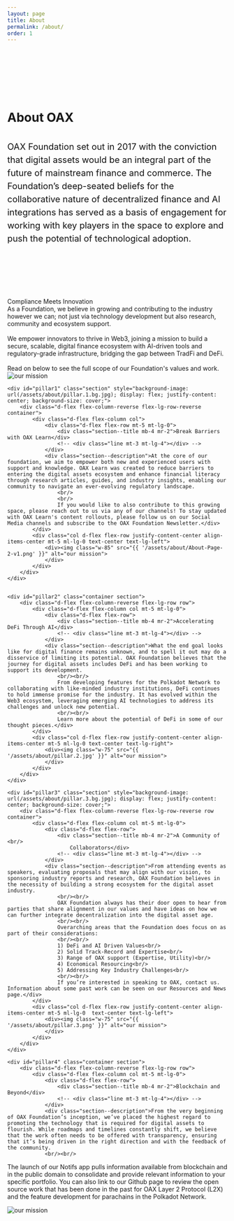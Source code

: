 ```yaml
---
layout: page
title: About
permalink: /about/
order: 1
---
```

<div class="d-flex flex-column about-hero" style="display: flex; align-items: center; padding-top: 100px; padding-bottom: 100px; justify-content: center;">
    <div class="container">
        <div class="d-flex d-flex flex-column flex-lg-row row flex-grow-1" style="z-index: 1;">
            <h1 class="page-title blue1 col">
                <div class="animate__animated animate__fadeInUp">About OAX</div> 
                <p class="page-subheading col" style="font-size: 20px; color: #121212; line-height: 1.5; padding-left: 0; padding-right: 0; padding-top: 15px; font-weight: 400;">OAX Foundation set out in 2017 with the conviction that digital assets would be an integral part of the future of mainstream finance and commerce. The Foundation’s deep-seated beliefs for the collaborative nature of decentralized finance and AI integrations has served as a basis of engagement for working with key players in the space to explore and push the potential of technological adoption.
                </p>
            </h1>
            <div class="col d-none d-lg-flex flex-row justify-content-center align-items-center mt-5 ml-lg-0" style="text-align: right">
            </div>
        </div>
    </div>
</div>

<div class="bg-white pt-5 mt-5 sections">
    <div id="our-mission" class="container section pt-5">
        <div class="d-flex flex-column-reverse flex-lg-row row">
            <div class="d-flex flex-column col mt-5 mt-lg-0">
                <div class="d-flex flex-row">
                    <div class="section--title mb-4 mr-2">Compliance Meets Innovation</div>                                 
                </div>
                <div class="section--description">As a Foundation, we believe in growing and contributing to the industry however we can; not just via technology development but also research, community and ecosystem support. <br><br> We empower innovators to thrive in Web3, joining a mission to build a secure, scalable, digital finance ecosystem with AI-driven tools and regulatory-grade infrastructure, bridging the gap between TradFi and DeFi. <br><br>Read on below to see the full scope of our Foundation's values and work.</div>
            </div>
            <div class="col d-flex flex-row justify-content-center align-items-center mt-5 ml-lg-0 text-center text-lg-right">
                <div>
                    <img class="w-85" src="{{ '/assets/about/About-Page-1.png' }}" alt="our mission">
                </div>
            </div>
        </div>
    </div>

    <div id="pillar1" class="section" style="background-image: url(/assets/about/pillar.1.bg.jpg); display: flex; justify-content: center; background-size: cover;">
        <div class="d-flex flex-column-reverse flex-lg-row-reverse container">
            <div class="d-flex flex-column col">
                <div class="d-flex flex-row mt-5 mt-lg-0">
                    <div class="section--title mb-4 mr-2">Break Barriers with OAX Learn</div>
                    <!-- <div class="line mt-3 mt-lg-4"></div> -->
                </div>
                <div class="section--description">At the core of our foundation, we aim to empower both new and experienced users with support and knowledge. OAX Learn was created to reduce barriers to entering the digital assets ecosystem and enhance financial literacy through research articles, guides, and industry insights, enabling our community to navigate an ever-evolving regulatory landscape.
                    <br/>
                    <br/>
                    If you would like to also contribute to this growing space, please reach out to us via any of our channels! To stay updated with OAX Learn's content rollouts, please follow us on our Social Media channels and subscribe to the OAX Foundation Newsletter.</div>
            </div>
            <div class="col d-flex flex-row justify-content-center align-items-center mt-5 ml-lg-0 text-center text-lg-left">
                <div><img class="w-85" src="{{ '/assets/about/About-Page-2-v1.png' }}" alt="our mission">
                </div>
            </div>
        </div>
    </div>


    <div id="pillar2" class="container section">
        <div class="d-flex flex-column-reverse flex-lg-row row">
            <div class="d-flex flex-column col mt-5 mt-lg-0">
                <div class="d-flex flex-row">
                    <div class="section--title mb-4 mr-2">Accelerating DeFi Through AI</div>
                    <!-- <div class="line mt-3 mt-lg-4"></div> -->
                </div>
                <div class="section--description">What the end goal looks like for digital finance remains unknown, and to spell it out may do a disservice of limiting its potential. OAX Foundation believes that the journey for digital assets includes DeFi and has been working to support its development.
                    <br/><br/>
                    From developing features for the Polkadot Network to collaborating with like-minded industry institutions, DeFi continues to hold immense promise for the industry. It has evolved within the Web3 ecosystem, leveraging emerging AI technologies to address its challenges and unlock new potential.
                    <br/><br/>
                    Learn more about the potential of DeFi in some of our thought pieces.</div>
            </div>
            <div class="col d-flex flex-row justify-content-center align-items-center mt-5 ml-lg-0 text-center text-lg-right">
                <div><img class="w-75" src="{{ '/assets/about/pillar.2.jpg' }}" alt="our mission">
                </div>
            </div>
        </div>
    </div>

    <div id="pillar3" class="section" style="background-image: url(/assets/about/pillar.3.bg.jpg); display: flex; justify-content: center; background-size: cover;">
        <div class="d-flex flex-column-reverse flex-lg-row-reverse row container">
            <div class="d-flex flex-column col mt-5 mt-lg-0">
                <div class="d-flex flex-row">
                    <div class="section--title mb-4 mr-2">A Community of <br/>
                        Collaborators</div>
                    <!-- <div class="line mt-3 mt-lg-4"></div> -->
                </div>
                <div class="section--description">From attending events as speakers, evaluating proposals that may align with our vision, to sponsoring industry reports and research, OAX Foundation believes in the necessity of building a strong ecosystem for the digital asset industry.
                    <br/><br/>
                    OAX Foundation always has their door open to hear from parties that share alignment in our values and have ideas on how we can further integrate decentralization into the digital asset age.
                    <br/><br/>
                    Overarching areas that the Foundation does focus on as part of their considerations:
                    <br/><br/>
                    1) DeFi and AI Driven Values<br/>
                    2) Solid Track-Record and Expertise<br/>
                    3) Range of OAX support (Expertise, Utility)<br/>
                    4) Economical Resourcing<br/>
                    5) Addressing Key Industry Challenges<br/>
                    <br/><br/>
                    If you’re interested in speaking to OAX, contact us. Information about some past work can be seen on our Resources and News page.</div>
            </div>
            <div class="col d-flex flex-row justify-content-center align-items-center mt-5 ml-lg-0  text-center text-lg-left">
                <div><img class="w-75" src="{{ '/assets/about/pillar.3.png' }}" alt="our mission">
                </div>
            </div>
        </div>
    </div>

    <div id="pillar4" class="container section">
        <div class="d-flex flex-column-reverse flex-lg-row row">
            <div class="d-flex flex-column col mt-5 mt-lg-0">
                <div class="d-flex flex-row">
                    <div class="section--title mb-4 mr-2">Blockchain and Beyond</div>
                    <!-- <div class="line mt-3 mt-lg-4"></div> -->
                </div>
                <div class="section--description">From the very beginning of OAX Foundation’s inception, we’ve placed the highest regard to promoting the technology that is required for digital assets to flourish. While roadmaps and timelines constantly shift, we believe that the work often needs to be offered with transparency, ensuring that it’s being driven in the right direction and with the feedback of the community.
                <br/><br/>
The launch of our Notifs app pulls information available from blockchain and in the public domain to consolidate and provide relevant information to your specific portfolio. You can also link to our Github page to review the open source work that has been done in the past for OAX Layer 2 Protocol (L2X) and the feature development for parachains in the Polkadot Network. 
</div>
            </div>
            <div class="col d-flex flex-row justify-content-center align-items-center mt-5 ml-lg-0 text-center text-lg-right">
                <div><img class="w-75" src="{{ '/assets/about/pillar.1.png' }}" alt="our mission">
                </div>
            </div>
        </div>
    </div>
     

